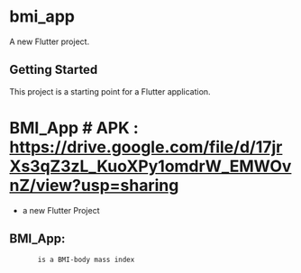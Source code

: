# bmi_app

A new Flutter project.

## Getting Started

This project is a starting point for a Flutter application.


# BMI_App  # APK : https://drive.google.com/file/d/17jrXs3qZ3zL_KuoXPy1omdrW_EMWOvnZ/view?usp=sharing 


 - a new Flutter Project 
## BMI_App:
           is a BMI-body mass index 
